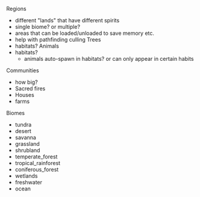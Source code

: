 Regions 
- different "lands" that have different spirits
- single biome? or multiple?
- areas that can be loaded/unloaded to save memory etc.
- help with pathfinding culling
Trees
- habitats? 
Animals
- habitats? 
	- animals auto-spawn in habitats? or can only appear in certain habits

Communities
- how big?
- Sacred fires
- Houses
- farms


Biomes
- tundra
- desert
- savanna
- grassland
- shrubland
- temperate_forest
- tropical_rainforest
- coniferous_forest
- wetlands
- freshwater
- ocean

